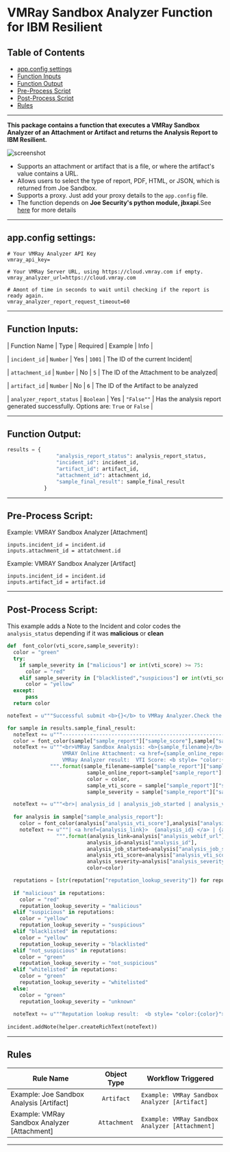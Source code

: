 # VMRay Sandbox Analyzer Function for IBM Resilient

## Table of Contents
  - [app.config settings](#appconfig-settings)
  - [Function Inputs](#function-inputs)
  - [Function Output](#function-output)
  - [Pre-Process Script](#pre-process-script)
  - [Post-Process Script](#post-process-script)
  - [Rules](#rules)
---

**This package contains a function that executes a VMRay Sandbox Analyzer of an Attachment or Artifact and returns the Analysis Report to IBM Resilient.**

 ![screenshot](./screenshots/1.png)

* Supports an attachment or artifact that is a file, or where the artifact's value contains a URL.
* Allows users to select the type of report, PDF, HTML, or JSON, which is returned from Joe Sandbox.
* Supports a proxy. Just add your proxy details to the `app.config` file.
* The function depends on **Joe Security's python module, jbxapi**.See [here](https://github.com/joesecurity/joesandboxcloudapi) for more details

---

## app.config settings:
```
# Your VMRay Analyzer API Key
vmray_api_key=

# Your VMRay Server URL, using https://cloud.vmray.com if empty.
vmray_analyzer_url=https://cloud.vmray.com

# Amont of time in seconds to wait until checking if the report is ready again.
vmray_analyzer_report_request_timeout=60

```


---

## Function Inputs:
| Function Name | Type | Required | Example | Info |

| `incident_id` | `Number` | Yes | `1001` | The ID of the current Incident|

| `attachment_id` | `Number` | No | `5` | The ID of the Attachment to be analyzed|

| `artifact_id` | `Number` | No | `6` | The ID of the Artifact to be analyzed 

| `analyzer_report_status` | `Boolean` | Yes | `"False""` | Has the analysis report generated successfully. Options are: `True` or `False` |

---

## Function Output:
```python
results = {
                "analysis_report_status": analysis_report_status,
                "incident_id": incident_id,
                "artifact_id": artifact_id,
                "attachment_id": attachment_id,
                "sample_final_result": sample_final_result
            }

```
---

## Pre-Process Script:
Example: VMRAY Sandbox Analyzer [Attachment]

```
inputs.incident_id = incident.id
inputs.attachment_id = attatchment.id
```
Example: VMRAY Sandbox Analyzer [Artifact]

```
inputs.incident_id = incident.id
inputs.artifact_id = artifact.id
```

---

## Post-Process Script:
This example adds a Note to the Incident and color codes the `analysis_status` depending if it was **malicious** or **clean**
```python
def  font_color(vti_score,sample_severity):
  color = "green"
  try:
    if sample_severity in ["malicious"] or int(vti_score) >= 75:
      color = "red"
    elif sample_severity in ["blacklisted","suspicious"] or int(vti_score) >= 50:
      color = "yellow"
  except:
      pass
  return color

noteText = u"""Successful submit <b>{}</b> to VMRay Analyzer.Check the results below: <br>""".format(attachment.name)

for sample in results.sample_final_result:
  noteText += u"""-----------------------------------------------------------------------"""
  color = font_color(sample["sample_report"]["sample_score"],sample["sample_report"]["sample_last_reputation_severity"])
  noteText += u"""<br>VMRay Sandbox Analysis: <b>{sample_filename}</b> complete.<br>
                  VMRAY Online Attachment: <a href={sample_online_report}>{sample_online_report}</a><br>
                  VMRay Analyzer result:  VTI Score: <b style= "color:{color}">{sample_vti_score}</b>,  Severity: <b style= "color:{color}">{sample_severity}</b> <br>
              """.format(sample_filename=sample["sample_report"]["sample_filename"],
                          sample_online_report=sample["sample_report"]["sample_webif_url"],
                          color = color,
                          sample_vti_score = sample["sample_report"]["sample_score"],
                          sample_severity = sample["sample_report"]["sample_last_reputation_severity"])

  noteText += u"""<br>| analysis_id | analysis_job_started | analysis_vti_score | analysis_severity |<br>"""
  
  for analysis in sample["sample_analysis_report"]:
    color = font_color(analysis["analysis_vti_score"],analysis["analysis_severity"])
    noteText += u"""| <a href={analysis_link}>  {analysis_id} </a> | {analysis_job_started} |  <b style= "color:{color}"> {analysis_vti_score}</b>  | <b style= "color:{color}">{analysis_severity}</b> |<br>
                """.format(analysis_link=analysis["analysis_webif_url"],
                          analysis_id=analysis["analysis_id"],
                          analysis_job_started=analysis["analysis_job_started"],
                          analysis_vti_score=analysis["analysis_vti_score"],
                          analysis_severity=analysis["analysis_severity"],
                          color=color)

  reputations = [str(reputation["reputation_lookup_severity"]) for reputation in sample["sample_reputation_report"]]
  
  if "malicious" in reputations:
    color = "red"
    reputation_lookup_severity = "malicious"
  elif "suspicious" in reputations:
    color = "yellow"
    reputation_lookup_severity = "suspicious"
  elif "blacklisted" in reputations:
    color = "yellow"
    reputation_lookup_severity = "blacklisted"
  elif "not_suspicious" in reputations:
    color = "green"
    reputation_lookup_severity = "not_suspicious"
  elif "whitelisted" in reputations:
    color = "green"
    reputation_lookup_severity = "whitelisted"
  else:
    color = "green"
    reputation_lookup_severity = "unknown"
    
  noteText += u"""Reputation lookup result:  <b style= "color:{color}">{reputation_lookup_severity} </b> <br>""".format(color=color, reputation_lookup_severity=reputation_lookup_severity)
  
incident.addNote(helper.createRichText(noteText))
```
---

## Rules
| Rule Name | Object Type | Workflow Triggered |
| --------- | :---------: | ------------------ |
| Example: Joe Sandbox Analysis [Artifact]| `Artifact` | `Example: VMRay Sandbox Analyzer [Artifact]` |
| Example: VMRay Sandbox Analyzer [Attachment]| `Attachment` | `Example: VMRay Sandbox Analyzer [Attachment]` |

---
